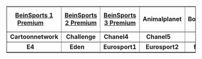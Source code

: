  <div id="sdiv">
    <table class="table table-dark table-bordered" border="1">
      <tbody>
        <tr>
          <td style=
          'text-align:center; vertical-align:middle; font-weight: bold'>
            <a href="https://donelfantastic.github.io/creativemedia/intl/beins1prem.m3u8" target="_blank">BeinSports 1 Premium</a><img id="qualitylogo0" width="20">
          </td>
          <td style=
          'text-align:center; vertical-align:middle; font-weight: bold'>
            <a href="https://donelfantastic.github.io/creativemedia/intl/beins1prem.m3u8" target="_blank">BeinSports 2 Premium</a><img id="qualitylogo1" width="20">
          </td>
          <td style=
          'text-align:center; vertical-align:middle; font-weight: bold'>
            <a href="https://donelfantastic.github.io/creativemedia/intl/beins3prem.m3u8" target="_blank">BeinSports 3 Premium</a><img id="qualitylogo2" width="20">
          </td>
          <td style=
          'text-align:center; vertical-align:middle; font-weight: bold'>
            <a id="name3">Animalplanet</a><img id="qualitylogo3" width="20">
          </td>
          <td style=
          'text-align:center; vertical-align:middle; font-weight: bold'>
            <a id="name4">Boomerang</a><img id="qualitylogo4" width="20">
          </td>
          <td style=
          'text-align:center; vertical-align:middle; font-weight: bold'>
            <a id="name5">BT Sport 1</a><img id="qualitylogo5" width="20">
          </td>
          <td style=
          'text-align:center; vertical-align:middle; font-weight: bold'>
            <a id="name6">BT Sport 2</a><img id="qualitylogo6" width="20">
          </td>
          <td style=
          'text-align:center; vertical-align:middle; font-weight: bold'>
            <a id="name7">BT Sport 3</a><img id="qualitylogo7" width="20">
          </td>
          <td style=
          'text-align:center; vertical-align:middle; font-weight: bold'>
            <a id="name8">BT Sport 4</a><img id="qualitylogo8" width="20">
          </td>
          <td style=
          'text-align:center; vertical-align:middle; font-weight: bold'>
            <a id="name9">Cartoonito</a><img id="qualitylogo9" width="20">
          </td>
        </tr>
        <tr>
          <td style=
          'text-align:center; vertical-align:middle; font-weight: bold'>
            <a id="name10">Cartoonnetwork</a><img id="qualitylogo10" width=
            "20">
          </td>
          <td style=
          'text-align:center; vertical-align:middle; font-weight: bold'>
            <a id="name11">Challenge</a><img id="qualitylogo11" width=
            "20">
          </td>
          <td style=
          'text-align:center; vertical-align:middle; font-weight: bold'>
            <a id="name12">Chanel4</a><img id="qualitylogo12" width=
            "20">
          </td>
          <td style=
          'text-align:center; vertical-align:middle; font-weight: bold'>
            <a id="name13">Chanel5</a><img id="qualitylogo13" width=
            "20">
          </td>
          <td style=
          'text-align:center; vertical-align:middle; font-weight: bold'>
            <a id="name14">Citv</a><img id="qualitylogo14" width=
            "20">
          </td>
          <td style=
          'text-align:center; vertical-align:middle; font-weight: bold'>
            <a id="name15">ComedyCentral</a><img id="qualitylogo15" width=
            "20">
          </td>
          <td style=
          'text-align:center; vertical-align:middle; font-weight: bold'>
            <a id="name16">Crimeinv</a> <input type="hidden" id=
            "id16" value="crimeinv"><img id="qualitylogo16" width=
            "20">
          </td>
          <td style=
          'text-align:center; vertical-align:middle; font-weight: bold'>
            <a id="name17">Dave</a><img id="qualitylogo17" width=
            "20">
          </td>
          <td style=
          'text-align:center; vertical-align:middle; font-weight: bold'>
            <a id="name18">DiscoveyHD</a><img id="qualitylogo18" width=
            "20">
          </td>
          <td style=
          'text-align:center; vertical-align:middle; font-weight: bold'>
            <a id="name19">E!</a><img id="qualitylogo19" width=
            "20">
          </td>
        </tr>
        <tr>
          <td style=
          'text-align:center; vertical-align:middle; font-weight: bold'>
            <a id="name20">E4</a></div><img id="qualitylogo20" width=
            "20">
          </td>
          <td style=
          'text-align:center; vertical-align:middle; font-weight: bold'>
            <a id="name21">Eden</a><img id="qualitylogo21" width=
            "20">
          </td>
          <td style=
          'text-align:center; vertical-align:middle; font-weight: bold'>
            <a id="name22">Eurosport1</a><img id="qualitylogo22" width=
            "20">
          </td>
          <td style=
          'text-align:center; vertical-align:middle; font-weight: bold'>
            <a id="name23">Eurosport2</a> <input type="hidden" id=
            "id23" value="eurosport2"><img id="qualitylogo23" width=
            "20">
          </td>
          <td style=
          'text-align:center; vertical-align:middle; font-weight: bold'>
            <a id="name24">film4</a><img id="qualitylogo24" width=
            "20">
          </td>
          <td style=
          'text-align:center; vertical-align:middle; font-weight: bold'>
            <a id="name25">Gold</a><img id="qualitylogo25" width=
            "20">
          </td>
          <td style=
          'text-align:center; vertical-align:middle; font-weight: bold'>
            <a id="name26">Hgtv</a><img id="qualitylogo26" width=
            "20">
          </td>
          <td style=
          'text-align:center; vertical-align:middle; font-weight: bold'>
            <a id="name27">itv</a><img id="qualitylogo27" width=
            "20">
          </td>
          <td style=
          'text-align:center; vertical-align:middle; font-weight: bold'>
            <a id="name28">itv2</a><img id="qualitylogo28" width=
            "20">
          </td>
          <td style=
          'text-align:center; vertical-align:middle; font-weight: bold'>
            <a id="name29">itv3</a><img id="qualitylogo29" width=
            "20">
          </td>
        </tr>
        </td>
      </tbody>
    </table>
  </div>
